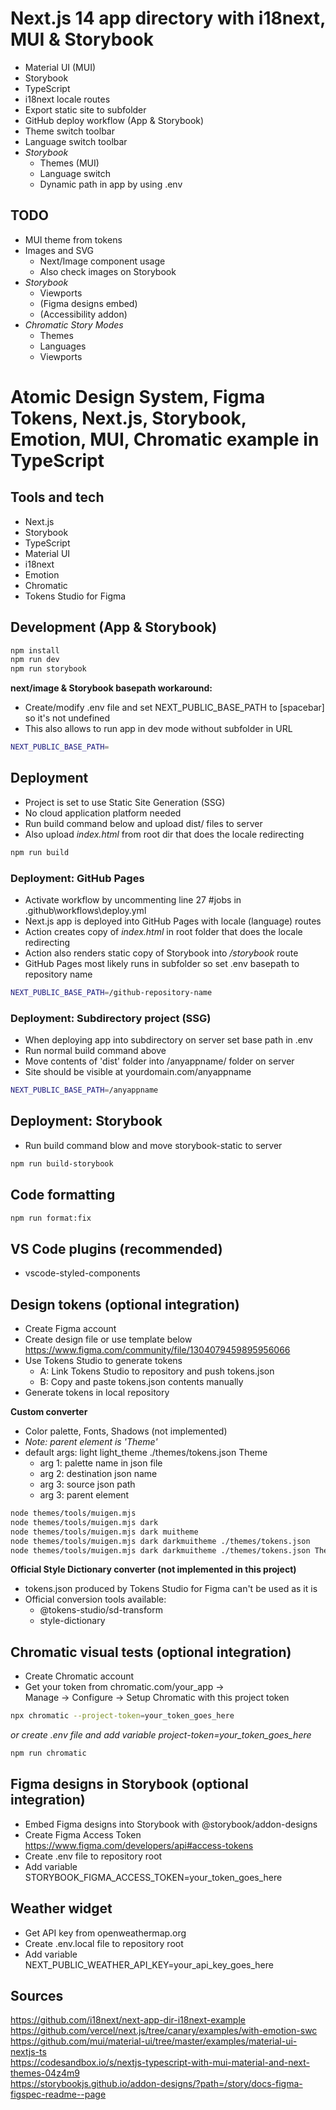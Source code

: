 # Next.js 14 app directory with i18next, MUI & Storybook

- Material UI (MUI)
- Storybook
- TypeScript
- i18next locale routes
- Export static site to subfolder
- GitHub deploy workflow (App & Storybook)
- Theme switch toolbar
- Language switch toolbar
- *Storybook*
  - Themes (MUI)
  - Language switch
  - Dynamic path in app by using .env
## TODO
- MUI theme from tokens
- Images and SVG
  - Next/Image component usage
  - Also check images on Storybook
- *Storybook*
  - Viewports
  - (Figma designs embed)
  - (Accessibility addon)
- *Chromatic Story Modes*
  - Themes
  - Languages
  - Viewports

# Atomic Design System, Figma Tokens, Next.js, Storybook, Emotion, MUI, Chromatic example in TypeScript

## Tools and tech
- Next.js
- Storybook
- TypeScript
- Material UI
- i18next
- Emotion
- Chromatic
- Tokens Studio for Figma

## Development (App & Storybook)

```bash
npm install
npm run dev
npm run storybook
```

**next/image & Storybook basepath workaround:**

- Create/modify .env file and set NEXT_PUBLIC_BASE_PATH to [spacebar] so it's not undefined
- This also allows to run app in dev mode without subfolder in URL

```bash
NEXT_PUBLIC_BASE_PATH=
```

## Deployment

- Project is set to use Static Site Generation (SSG)
- No cloud application platform needed
- Run build command below and upload dist/ files to server
- Also upload *index.html* from root dir that does the locale redirecting
```bash
npm run build
```

### Deployment: GitHub Pages

- Activate workflow by uncommenting line 27 #jobs in .github\workflows\deploy.yml
- Next.js app is deployed into GitHub Pages with locale (language) routes
- Action creates copy of *index.html* in root folder that does the locale redirecting
- Action also renders static copy of Storybook into */storybook* route
- GitHub Pages most likely runs in subfolder so set .env basepath to repository name

```bash
NEXT_PUBLIC_BASE_PATH=/github-repository-name
```

### Deployment: Subdirectory project (SSG)

- When deploying app into subdirectory on server set base path in .env
- Run normal build command above
- Move contents of 'dist' folder into /anyappname/ folder on server
- Site should be visible at yourdomain.com/anyappname

```bash
NEXT_PUBLIC_BASE_PATH=/anyappname
```

## Deployment: Storybook

- Run build command blow and move storybook-static to server

```bash
npm run build-storybook
```

## Code formatting

```bash
npm run format:fix
```

## VS Code plugins (recommended)

- vscode-styled-components

## Design tokens (optional integration)

- Create Figma account
- Create design file or use template below  
  https://www.figma.com/community/file/1304079459895956066
- Use Tokens Studio to generate tokens
  - A: Link Tokens Studio to repository and push tokens.json
  - B: Copy and paste tokens.json contents manually
- Generate tokens in local repository

**Custom converter**

- Color palette, Fonts, Shadows (not implemented)
- _Note: parent element is 'Theme'_
- default args: light light_theme ./themes/tokens.json Theme
  - arg 1: palette name in json file
  - arg 2: destination json name
  - arg 3: source json path
  - arg 3: parent element

```bash
node themes/tools/muigen.mjs
node themes/tools/muigen.mjs dark
node themes/tools/muigen.mjs dark muitheme
node themes/tools/muigen.mjs dark darkmuitheme ./themes/tokens.json
node themes/tools/muigen.mjs dark darkmuitheme ./themes/tokens.json Theme
```

**Official Style Dictionary converter (not implemented in this project)**

- tokens.json produced by Tokens Studio for Figma can't be used as it is
- Official conversion tools available:
  - @tokens-studio/sd-transform
  - style-dictionary

## Chromatic visual tests (optional integration)

- Create Chromatic account
- Get your token from chromatic.com/your_app ->  
  Manage -> Configure -> Setup Chromatic with this project token

```bash
npx chromatic --project-token=your_token_goes_here
```

_or create .env file and add variable project-token=your_token_goes_here_

```bash
npm run chromatic
```

## Figma designs in Storybook (optional integration)

- Embed Figma designs into Storybook with @storybook/addon-designs
- Create Figma Access Token  
  https://www.figma.com/developers/api#access-tokens
- Create .env file to repository root
- Add variable STORYBOOK_FIGMA_ACCESS_TOKEN=your_token_goes_here

## Weather widget

- Get API key from openweathermap.org
- Create .env.local file to repository root
- Add variable NEXT_PUBLIC_WEATHER_API_KEY=your_api_key_goes_here

## Sources
https://github.com/i18next/next-app-dir-i18next-example
https://github.com/vercel/next.js/tree/canary/examples/with-emotion-swc  
https://github.com/mui/material-ui/tree/master/examples/material-ui-nextjs-ts  
https://codesandbox.io/s/nextjs-typescript-with-mui-material-and-next-themes-04z4m9  
https://storybookjs.github.io/addon-designs/?path=/story/docs-figma-figspec-readme--page
